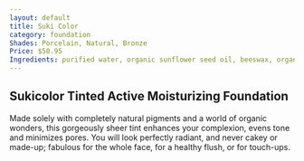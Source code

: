 ```yaml
---
layout: default
title: Suki Color
category: foundation
Shades: Porcelain, Natural, Bronze
Price: $50.95
Ingredients: purified water, organic sunflower seed oil, beeswax, organic grape seed oil, organic jojoba seed oil, hazelnut oil, borage oil, cetearyl alcohol, shea butter, standardized willow bark extract, organic food-grade non-gmo lecithin, vitamin and retinol liposomes, sodium borate, organic rose extract in food-grade ethyl alcohol, organic food-grade acacia catechu gum, organic food-grade xanthan gum, fragrance (made only from pure, steam-distilled essential oils) [may contain: titanium dioxide, iron oxides]
---
```


## Sukicolor Tinted Active Moisturizing Foundation

Made solely with completely natural pigments and a world of organic wonders, this gorgeously sheer tint enhances your complexion, evens tone and minimizes pores. You will look perfectly radiant, and never cakey or made-up; fabulous for the whole face, for a healthy flush, or for touch-ups.